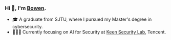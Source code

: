 ### Hi 👋, I'm [Bowen](https://github.com/Bowen-n).
- 🎓 A graduate from SJTU, where I pursued my Master's degree in cybersecurity.
- 🧑🏻‍💻 Currently focusing on AI for Security at [Keen Security Lab](https://keenlab.tencent.com/zh/index.html), Tencent.

